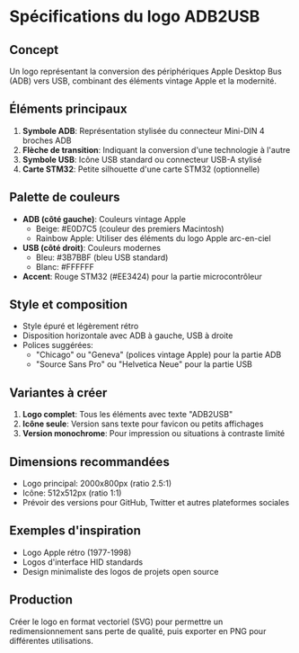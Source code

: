 # Spécifications du logo ADB2USB

## Concept
Un logo représentant la conversion des périphériques Apple Desktop Bus (ADB) vers USB, combinant des éléments vintage Apple et la modernité.

## Éléments principaux
1. **Symbole ADB**: Représentation stylisée du connecteur Mini-DIN 4 broches ADB
2. **Flèche de transition**: Indiquant la conversion d'une technologie à l'autre
3. **Symbole USB**: Icône USB standard ou connecteur USB-A stylisé
4. **Carte STM32**: Petite silhouette d'une carte STM32 (optionnelle)

## Palette de couleurs
- **ADB (côté gauche)**: Couleurs vintage Apple
  - Beige: #E0D7C5 (couleur des premiers Macintosh)
  - Rainbow Apple: Utiliser des éléments du logo Apple arc-en-ciel
- **USB (côté droit)**: Couleurs modernes
  - Bleu: #3B7BBF (bleu USB standard)
  - Blanc: #FFFFFF
- **Accent**: Rouge STM32 (#EE3424) pour la partie microcontrôleur

## Style et composition
- Style épuré et légèrement rétro
- Disposition horizontale avec ADB à gauche, USB à droite
- Polices suggérées:
  - "Chicago" ou "Geneva" (polices vintage Apple) pour la partie ADB
  - "Source Sans Pro" ou "Helvetica Neue" pour la partie USB

## Variantes à créer
1. **Logo complet**: Tous les éléments avec texte "ADB2USB"
2. **Icône seule**: Version sans texte pour favicon ou petits affichages
3. **Version monochrome**: Pour impression ou situations à contraste limité

## Dimensions recommandées
- Logo principal: 2000x800px (ratio 2.5:1)
- Icône: 512x512px (ratio 1:1)
- Prévoir des versions pour GitHub, Twitter et autres plateformes sociales

## Exemples d'inspiration
- Logo Apple rétro (1977-1998)
- Logos d'interface HID standards
- Design minimaliste des logos de projets open source

## Production
Créer le logo en format vectoriel (SVG) pour permettre un redimensionnement sans perte de qualité, puis exporter en PNG pour différentes utilisations.
